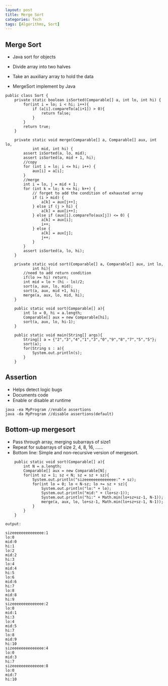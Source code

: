 ```yaml
---
layout: post
title: Merge Sort
categories: Tech
tags: [Algorithms, Sort]
---
```


Merge Sort
---
- Java sort for objects
- Divide array into two halves
- Take an auxiliary array to hold the data

- MergeSort implement by Java

```
public class Sort {
	private static boolean isSorted(Comparable[] a, int lo, int hi) {
		for(int i = lo; i < hi; i++){
			if (a[i].compareTo(a[i+1]) > 0){
				return false;
			}
		}
		return true;
	}

	private static void merge(Comparable[] a, Comparable[] aux, int lo,
			int mid, int hi) {
		assert isSorted(a, lo, mid);
		assert isSorted(a, mid + 1, hi);
		//copy
		for (int i = lo; i <= hi; i++) {
			aux[i] = a[i];
		}
		//merge
		int i = lo, j = mid + 1;
		for (int k = lo; k <= hi; k++) {
			// forget to add the condition of exhausted array
			if (i > mid) {
				a[k] = aux[j++];
			} else if (j > hi) {
				a[k] = aux[i++];
			} else if (aux[i].compareTo(aux[j]) <= 0) {
				a[k] = aux[i];
				i++;
			} else {
				a[k] = aux[j];
				j++;
			}
		}
		assert isSorted(a, lo, hi);
	}
	
	private static void sort(Comparable[] a, Comparable[] aux, int lo,
			int hi){
		//need to add return condition
		if(lo >= hi) return;
		int mid = lo + (hi - lo)/2;
		sort(a, aux, lo, mid);
		sort(a, aux, mid +1, hi);
		merge(a, aux, lo, mid, hi);
	}
	
	public static void sort(Comparable[] a){
		int lo = 0, hi = a.length;
		Comparable[] aux = new Comparable[hi];
		sort(a, aux, lo, hi-1);
	}
	
	public static void main(String[] args){
		String[] a = {"2","3","4","1","3","0","9","8","7","5","5"};
		sort(a);
		for(String s : a){
			System.out.println(s);
		}
 	}

```

Assertion
---
- Helps detect logic bugs
- Documents code
- Enable or disable at runtime

```
java -ea MyProgram //enable assertions
java -da MyProgram //disable assertions(default)
````

Bottom-up mergesort
---
- Pass through array, merging subarrays of size1
- Repeat for subarrays of size 2, 4, 8, 16, ......
- Bottom line: Simple and non-recursive version of mergesort.

```
	public static void sort(Comparable[] a){
		int N = a.length;
		Comparable[] aux = new Comparable[N];
		for(int sz = 1; sz < N; sz = sz + sz){
			System.out.println("sizeeeeeeeeeeeeee:" + sz);
			for(int lo = 0; lo < N-sz; lo += sz + sz){
				System.out.println("lo:" + lo);
				System.out.println("mid:" + (lo+sz-1));
				System.out.println("hi:" + Math.min(lo+sz+sz-1, N-1));
				merge(a, aux, lo, lo+sz-1, Math.min(lo+sz+sz-1, N-1));
			}
		}
	}
	
output:

sizeeeeeeeeeeeeee:1
lo:0
mid:0
hi:1
lo:2
mid:2
hi:3
lo:4
mid:4
hi:5
lo:6
mid:6
hi:7
lo:8
mid:8
hi:9
sizeeeeeeeeeeeeee:2
lo:0
mid:1
hi:3
lo:4
mid:5
hi:7
lo:8
mid:9
hi:10
sizeeeeeeeeeeeeee:4
lo:0
mid:3
hi:7
sizeeeeeeeeeeeeee:8
lo:0
mid:7
hi:10
```




	
